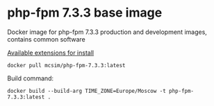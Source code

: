 php-fpm 7.3.3 base image
=============

Docker image for php-fpm 7.3.3 production and development images, contains common software

[Available extensions for install](https://github.com/php/php-src/blob/PHP-7.3.3/EXTENSIONS)

    docker pull mcsim/php-fpm-7.3.3:latest

Build command:

    docker build --build-arg TIME_ZONE=Europe/Moscow -t php-fpm-7.3.3:latest .
    
